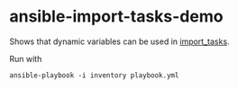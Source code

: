 # ansible-import-tasks-demo

Shows that dynamic variables can be used in [import_tasks](https://docs.ansible.com/ansible/latest/modules/import_tasks_module.html).

Run with

    ansible-playbook -i inventory playbook.yml